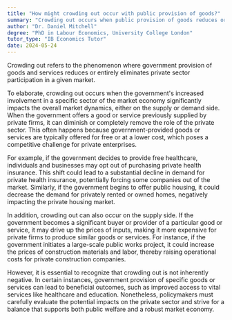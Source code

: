 ```yaml
---
title: "How might crowding out occur with public provision of goods?"
summary: "Crowding out occurs when public provision of goods reduces or eliminates private sector involvement in that market."
author: "Dr. Daniel Mitchell"
degree: "PhD in Labour Economics, University College London"
tutor_type: "IB Economics Tutor"
date: 2024-05-24
---
```


Crowding out refers to the phenomenon where government provision of goods and services reduces or entirely eliminates private sector participation in a given market.

To elaborate, crowding out occurs when the government's increased involvement in a specific sector of the market economy significantly impacts the overall market dynamics, either on the supply or demand side. When the government offers a good or service previously supplied by private firms, it can diminish or completely remove the role of the private sector. This often happens because government-provided goods or services are typically offered for free or at a lower cost, which poses a competitive challenge for private enterprises.

For example, if the government decides to provide free healthcare, individuals and businesses may opt out of purchasing private health insurance. This shift could lead to a substantial decline in demand for private health insurance, potentially forcing some companies out of the market. Similarly, if the government begins to offer public housing, it could decrease the demand for privately rented or owned homes, negatively impacting the private housing market.

In addition, crowding out can also occur on the supply side. If the government becomes a significant buyer or provider of a particular good or service, it may drive up the prices of inputs, making it more expensive for private firms to produce similar goods or services. For instance, if the government initiates a large-scale public works project, it could increase the prices of construction materials and labor, thereby raising operational costs for private construction companies.

However, it is essential to recognize that crowding out is not inherently negative. In certain instances, government provision of specific goods or services can lead to beneficial outcomes, such as improved access to vital services like healthcare and education. Nonetheless, policymakers must carefully evaluate the potential impacts on the private sector and strive for a balance that supports both public welfare and a robust market economy.
    